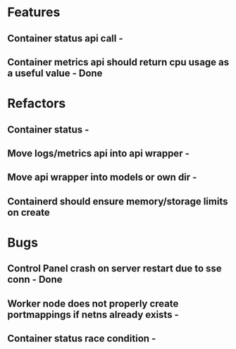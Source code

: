 # Features
## Container status api call - 
## Container metrics api should return cpu usage as a useful value - Done

# Refactors
## Container status -
## Move logs/metrics api into api wrapper - 
## Move api wrapper into models or own dir -
## Containerd should ensure memory/storage limits on create

# Bugs
## Control Panel crash on server restart due to sse conn - Done
## Worker node does not properly create portmappings if netns already exists - 
## Container status race condition - 
